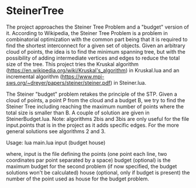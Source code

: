 # SteinerTree
The project approaches the Steiner Tree Problem and a "budget" version of it.
According to Wikipedia, the Steiner Tree Problem is a problem in combinatorial optimization with the common part being that it is required to find the shortest interconnect for a given set of objects.
Given an arbitrary cloud of points, the idea is to find the minimum spanning tree, but with the possibility of adding intermediate vertices and edges to reduce the total size of the tree.
This project tries the Kruskal algorithm (https://en.wikipedia.org/wiki/Kruskal's_algorithm) in Kruskal.lua and an incremental algorithm (https://www.mpi-sws.org/~dreyer/papers/steiner/steiner.pdf) in Steiner.lua.

The Steiner "budget" problem retakes the principle of the STP. Given a cloud of points, a point P from the cloud and a budget B, we try to find the Steiner Tree including reaching the maximum number of points where the total size is smaller than B.
A couple of solution are given in SteinerBudget.lua.
Note: algorithms 2bis and 3bis are only useful for the file input.points that is in the project as it adds specific edges. For the more general solutions see algorithms 2 and 3.

Usage:
  lua main.lua input (budget house)
  
where,
  input is the file defining the points (one point each line, two coordinates par point separated by a space)
  budget (optional) is the maximum budget for the second problem (if now specified, the budget solutions won't be calculated)
  house (optional, only if budget is present) the number of the point used as house for the budget problem. 
